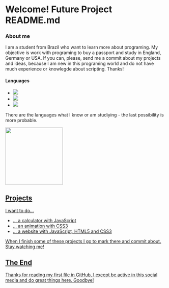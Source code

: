 <h1>Welcome! Future Project README.md</h1>
<h3>About me</h3>
  <p> I am a student from Brazil who want to learn more about programing. My objective is work with programing to buy a passport and study in England,    Germany or USA. If you can, please, send me a commit about my projects and ideas, because I am new in this programing world and do not have much experience or knowlegde about scripting. Thanks! </p>
<h4>Languages</h4>
  <p>
    <ul>
       <li><img src="https://img.shields.io/badge/JavaScript-323330?style=for-the-badge&logo=javascript&logoColor=F7DF1E"></li>
       <li><img src="https://img.shields.io/badge/HTML5-E34F26?style=for-the-badge&logo=html5&logoColor=white"></li>
       <li><img src="https://img.shields.io/badge/CSS3-1572B6?style=for-the-badge&logo=css3&logoColor=white"></li>
    </ul>
  </p>
  <p> There are the languages what I know or am studiying - the last possibility is more probable.</p>
  <div>
    <a href="https://github.com/iodoGuduD">
    <img height="180em" src="https://github-readme-stats.vercel.app/api/top-langs/?username=iodoGuduD&layout=compact&langs_count=7&theme=dracula"/>
  </div>
<h2>Projects</h2>
  <p>I want to do...</p>
  <ul>
    <li>... a calculator with JavaScript</li>
    <li>... an animation with CSS3</li>
    <li>... a website with JavaScript, HTML5 and CSS3</li>
  </ul>
  <p>When I finish some of these projects I go to mark there and commit about. Stay watching me!</p>
<h2>The End</h2>
  <p>Thanks for reading my first file in GitHub, I except be active in this social media and do great things here. Goodbye!</p>
